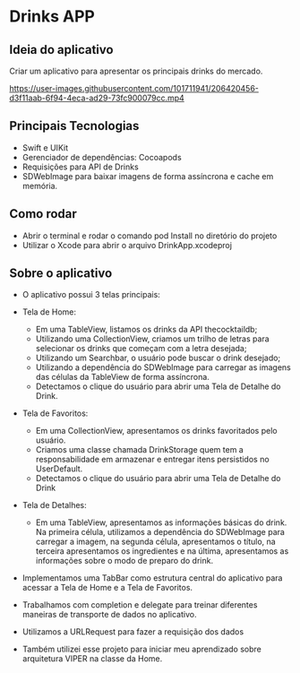 # Drinks APP

## Ideia do aplicativo
Criar um aplicativo para apresentar os principais drinks do mercado.


https://user-images.githubusercontent.com/101711941/206420456-d3f11aab-6f94-4eca-ad29-73fc900079cc.mp4


## Principais Tecnologias
* Swift e UIKit
* Gerenciador de dependências:  Cocoapods
* Requisições para API de Drinks
* SDWebImage para baixar imagens de forma assíncrona e cache em memória.

## Como rodar
* Abrir o terminal e rodar o comando pod Install no diretório do projeto 
* Utilizar o Xcode para abrir o arquivo DrinkApp.xcodeproj

## Sobre o aplicativo
* O aplicativo possui 3 telas principais: 

* Tela de Home: 
    * Em uma TableView, listamos os drinks da API thecocktaildb;
    * Utilizando uma CollectionView, criamos um trilho de letras para selecionar os drinks que começam com a letra desejada;
    * Utilizando um Searchbar, o usuário pode buscar o drink desejado;
    * Utilizando a dependência do SDWebImage para carregar as imagens das células da TableView de forma assíncrona.
    * Detectamos o clique do usuário para abrir uma Tela de Detalhe do Drink. 

* Tela de Favoritos:
    * Em uma CollectionView, apresentamos os drinks favoritados pelo usuário.
    * Criamos uma classe chamada DrinkStorage quem tem a responsabilidade em armazenar e entregar itens persistidos no UserDefault.
    * Detectamos o clique do usuário para abrir uma Tela de Detalhe do Drink

* Tela de Detalhes: 
    * Em uma TableView, apresentamos as informações básicas do drink. Na primeira célula, utilizamos a dependência do SDWebImage para carregar a imagem, na segunda célula, apresentamos o título, na terceira apresentamos os ingredientes e na última, apresentamos as informações sobre o modo de preparo do drink. 

* Implementamos uma TabBar como estrutura central do aplicativo para acessar a Tela de Home e a Tela de Favoritos.

* Trabalhamos com completion e delegate para treinar diferentes maneiras de transporte de dados no aplicativo.

* Utilizamos a URLRequest para fazer a requisição dos dados 

* Também utilizei esse projeto para iniciar meu aprendizado sobre arquitetura VIPER na classe da Home. 
